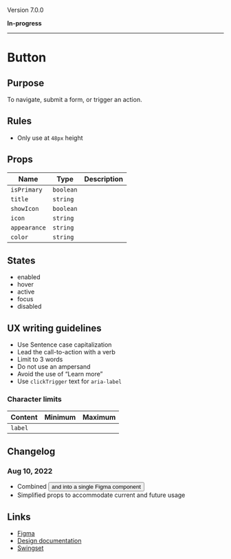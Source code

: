 Version 7.0.0

**In-progress**



---

# Button

## Purpose

To navigate, submit a form, or trigger an action.

## Rules

* Only use at `48px` height

## Props

| Name | Type | Description |
|----|----|----|
| `isPrimary` | `boolean` |    |
| `title` | `string` |    |
| `showIcon` | `boolean` |    |
| `icon` | `string` |    |
| `appearance` | `string` |    |
| `color` | `string` |    |

## States

* enabled
* hover
* active
* focus
* disabled

## UX writing guidelines

* Use Sentence case capitalization
* Lead the call-to-action with a verb
* Limit to 3 words
* Do not use an ampersand
* Avoid the use of “Learn more”
* Use `clickTrigger` text for `aria-label`

### Character limits

| Content | Minimum | Maximum |
|----|----|----|
| `label` |    |    |

## Changelog

### Aug 10, 2022

* Combined <Button /> and <ProductButton /> into a single Figma component
* Simplified props to accommodate current and future usage

## Links

* [Figma](https://www.figma.com/file/7cYgDM618stjYUHDqAfRec/branch/OMEgzrp0nOtVags6nwQCyq/Components?node-id=102%3A47)
* [Design documentation](https://hashicorp-wpl-documentation.vercel.app/components/button)
* [Swingset](https://react-components.vercel.app/components/button)


